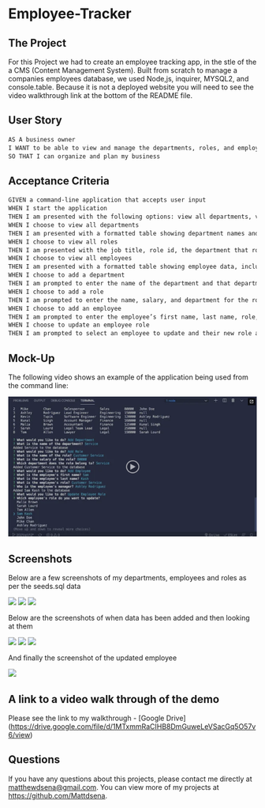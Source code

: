 # Employee-Tracker

## The Project

For this Project we had to create an employee tracking app, in the stle of the a CMS (Content Management System). Built from scratch to manage a companies employees database, we used Node,js, inquirer, MYSQL2, and console.table. Because it is not a deployed website you will need to see the video walkthrough link at the bottom of the README file.


## User Story

```md
AS A business owner
I WANT to be able to view and manage the departments, roles, and employees in my company
SO THAT I can organize and plan my business
```

## Acceptance Criteria

```md
GIVEN a command-line application that accepts user input
WHEN I start the application
THEN I am presented with the following options: view all departments, view all roles, view all employees, add a department, add a role, add an employee, and update an employee role
WHEN I choose to view all departments
THEN I am presented with a formatted table showing department names and department ids
WHEN I choose to view all roles
THEN I am presented with the job title, role id, the department that role belongs to, and the salary for that role
WHEN I choose to view all employees
THEN I am presented with a formatted table showing employee data, including employee ids, first names, last names, job titles, departments, salaries, and managers that the employees report to
WHEN I choose to add a department
THEN I am prompted to enter the name of the department and that department is added to the database
WHEN I choose to add a role
THEN I am prompted to enter the name, salary, and department for the role and that role is added to the database
WHEN I choose to add an employee
THEN I am prompted to enter the employee’s first name, last name, role, and manager, and that employee is added to the database
WHEN I choose to update an employee role
THEN I am prompted to select an employee to update and their new role and this information is updated in the database 
```

## Mock-Up

The following video shows an example of the application being used from the command line:

[![A video thumbnail shows the command-line employee management application with a play button overlaying the view.](./img/12-sql-homework-video-thumbnail.png)](https://2u-20.wistia.com/medias/2lnle7xnpk)

## Screenshots

Below are a few screenshots of my departments, employees and roles as per the seeds.sql data

<img src="./img/View-Departments">
<img src="./img/View-Employees">
<img src="./img/View-Roles">

Below are the screenshots of when data has been added and then looking at them 

<img src="./img/Add-Department-View-Roles">
<img src="./img/Add-Employee-View-Employee">
<img src="./img/Add-Role-View-Role">

And finally the screenshot of the updated employee

<img src="./img/Update-Employee">

## A link to a video walk through of the demo

Please see the link to my walkthrough - [Google Drive] (https://drive.google.com/file/d/1MTxmmRaCIHB8DmGuweLeVSacGq5O57v6/view)<br>

## Questions
If you have any questions about this projects, please contact me directly at matthewdsena@gmail.com. 
You can view more of my projects at https://github.com/Mattdsena.
